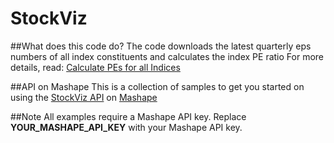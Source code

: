 StockViz
========
##What does this code do?
The code downloads the latest quarterly eps numbers of all index constituents and calculates the index PE ratio
For more details, read: [Calculate PEs for all Indices](http://stockviz.biz/index.php/2014/02/20/calculate-pes-indices/)

##API on Mashape
This is a collection of samples to get you started on using the [StockViz API](http://stockviz.biz/index.php/api/) on [Mashape](https://www.mashape.com/drona/stockviz)

##Note
All examples require a Mashape API key. Replace **YOUR_MASHAPE_API_KEY** with your Mashape API key.